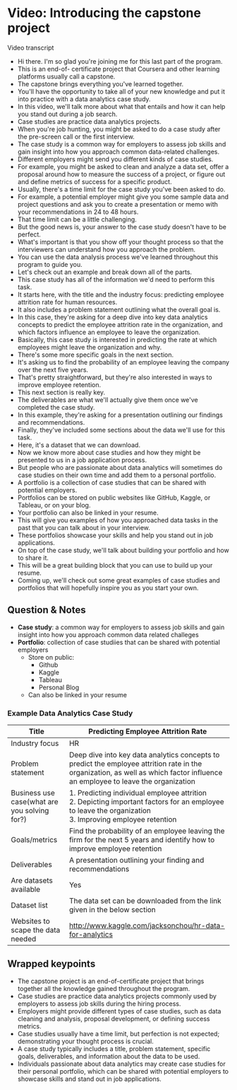 # Video: Introducing the capstone project

Video transcript

- Hi there. I'm so glad you're joining me for this last part of the program.
- This is an end-of- certificate project that Coursera and other learning platforms usually call a capstone.
- The capstone brings everything you've learned together.
- You'll have the opportunity to take all of your new knowledge and put it into practice with a data analytics case study.
- In this video, we'll talk more about what that entails and how it can help you stand out during a job search.
- Case studies are practice data analytics projects.
- When you're job hunting, you might be asked to do a case study after the pre-screen call or the first interview.
- The case study is a common way for employers to assess job skills and gain insight into how you approach common data-related challenges.
- Different employers might send you different kinds of case studies.
- For example, you might be asked to clean and analyze a data set, offer a proposal around how to measure the success of a project, or figure out and define metrics of success for a specific product.
- Usually, there's a time limit for the case study you've been asked to do.
- For example, a potential employer might give you some sample data and project questions and ask you to create a presentation or memo with your recommendations in 24 to 48 hours.
- That time limit can be a little challenging.
- But the good news is, your answer to the case study doesn't have to be perfect.
- What's important is that you show off your thought process so that the interviewers can understand how you approach the problem.
- You can use the data analysis process we've learned throughout this program to guide you.
- Let's check out an example and break down all of the parts.
- This case study has all of the information we'd need to perform this task.
- It starts here, with the title and the industry focus: predicting employee attrition rate for human resources.
- It also includes a problem statement outlining what the overall goal is.
- In this case, they're asking for a deep dive into key data analytics concepts to predict the employee attrition rate in the organization, and which factors influence an employee to leave the organization.
- Basically, this case study is interested in predicting the rate at which employees might leave the organization and why.
- There's some more specific goals in the next section.
- It's asking us to find the probability of an employee leaving the company over the next five years.
- That's pretty straightforward, but they're also interested in ways to improve employee retention.
- This next section is really key.
- The deliverables are what we'll actually give them once we've completed the case study.
- In this example, they're asking for a presentation outlining our findings and recommendations.
- Finally, they've included some sections about the data we'll use for this task.
- Here, it's a dataset that we can download.
- Now we know more about case studies and how they might be presented to us in a job application process.
- But people who are passionate about data analytics will sometimes do case studies on their own time and add them to a personal portfolio.
- A portfolio is a collection of case studies that can be shared with potential employers.
- Portfolios can be stored on public websites like GitHub, Kaggle, or Tableau, or on your blog.
- Your portfolio can also be linked in your resume.
- This will give you examples of how you approached data tasks in the past that you can talk about in your interview.
- These portfolios showcase your skills and help you stand out in job applications.
- On top of the case study, we'll talk about building your portfolio and how to share it.
- This will be a great building block that you can use to build up your resume.
- Coming up, we'll check out some great examples of case studies and portfolios that will hopefully inspire you as you start your own.

## Question & Notes

- **Case study**: a common way for employers to assess job skills and gain insight into how you approach common data related challeges
- **Portfolio**: collection of case studiies that can be shared with potential employers
  - Store on public:
    - Github
    - Kaggle
    - Tableau
    - Personal Blog
  - Can also be linked in your resume

### Example Data Analytics Case Study

|     Title      | Predicting Employee Attrition Rate |
|----------------|------------------------------------|
| Industry focus | HR                                 |
| Problem statement| Deep dive into key data analytics concepts to predict the employee attrition rate in the organization, as well as which factor influence an employee to leave the organization|
| Business use case(what are you solving for?) | 1. Predicting individual employee attrition </br> 2. Depicting important factors for an employee to leave the organization </br> 3. Improving employee retention |
| Goals/metrics| Find the probability of an employee leaving the firm for the next 5 years and identify how to improve employee retention |
| Deliverables | A presentation outlining your finding and recommendations |
| Are datasets available |  Yes |
| Dataset list | The data set can be downloaded from the link given in the below section |
| Websites to scape the data needed | <http://www.kaggle.com/jacksonchou/hr-data-for-analytics> |

## Wrapped keypoints

- The capstone project is an end-of-certificate project that brings together all the knowledge gained throughout the program.
- Case studies are practice data analytics projects commonly used by employers to assess job skills during the hiring process.
- Employers might provide different types of case studies, such as data cleaning and analysis, proposal development, or defining success metrics.
- Case studies usually have a time limit, but perfection is not expected; demonstrating your thought process is crucial.
- A case study typically includes a title, problem statement, specific goals, deliverables, and information about the data to be used.
- Individuals passionate about data analytics may create case studies for their personal portfolio, which can be shared with potential employers to showcase skills and stand out in job applications.
